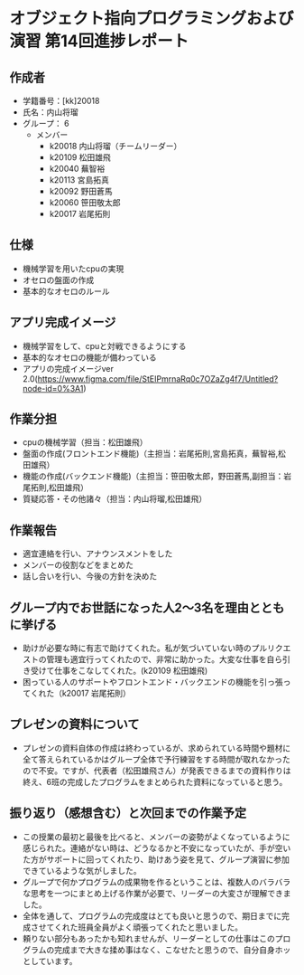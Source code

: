 # オブジェクト指向プログラミングおよび演習 第14回進捗レポート


## 作成者
- 学籍番号：[kk]20018
- 氏名：内山将瑠
- グループ： 6
    - メンバー
        - k20018 内山将瑠（チームリーダー）
        - k20109 松田雄飛
        - k20040 蕪智裕
        - k20113 宮島拓真
        - k20092 野田蒼馬
        - k20060 笹田敬太郎
        - k20017 岩尾拓則

## 仕様
- 機械学習を用いたcpuの実現
- オセロの盤面の作成
- 基本的なオセロのルール

## アプリ完成イメージ
- 機械学習をして、cpuと対戦できるようにする
- 基本的なオセロの機能が備わっている
- アプリの完成イメージver 2.0(https://www.figma.com/file/StEIPmrnaRq0c7OZaZg4f7/Untitled?node-id=0%3A1)

## 作業分担
- cpuの機械学習（担当：松田雄飛）
- 盤面の作成(フロントエンド機能)（主担当：岩尾拓則,宮島拓真，蕪智裕,松田雄飛）
- 機能の作成(バックエンド機能)（主担当：笹田敬太郎，野田蒼馬,副担当：岩尾拓則,松田雄飛）
- 質疑応答・その他諸々（担当：内山将瑠,松田雄飛）

## 作業報告
- 適宜連絡を行い、アナウンスメントをした
- メンバーの役割などをまとめた
- 話し合いを行い、今後の方針を決めた

## グループ内でお世話になった人2〜3名を理由とともに挙げる
- 助けが必要な時に有志で助けてくれた。私が気づいていない時のプルリクエストの管理も適宜行ってくれたので、非常に助かった。大変な仕事を自ら引き受けて仕事をこなしてくれた。(k20109 松田雄飛)
- 困っている人のサポートやフロントエンド・バックエンドの機能を引っ張ってくれた（k20017 岩尾拓則）

## プレゼンの資料について
- プレゼンの資料自体の作成は終わっているが、求められている時間や題材に全て答えられているかはグループ全体で予行練習をする時間が取れなかったので不安。ですが、代表者（松田雄飛さん）が発表できるまでの資料作りは終え、6班の完成したプログラムをまとめられた資料になっていると思う。

## 振り返り（感想含む）と次回までの作業予定
- この授業の最初と最後を比べると、メンバーの姿勢がよくなっているように感じられた。連絡がない時は、どうなるかと不安になっていたが、手が空いた方がサポートに回ってくれたり、助けあう姿を見て、グループ演習に参加できているような気がしました。
- グループで何かプログラムの成果物を作るということは、複数人のバラバラな思考を一つにまとめ上げる作業が必要で、リーダーの大変さが理解できました。
- 全体を通して、プログラムの完成度はとても良いと思うので、期日までに完成させてくれた班員全員がよく頑張ってくれたと思いました。
- 頼りない部分もあったかも知れませんが、リーダーとしての仕事はこのプログラムの完成まで大きな揉め事はなく、こなせたと思うので、自分自身ホッとしています。